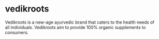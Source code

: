 # vedikroots
Vedikroots is a new-age ayurvedic brand that caters to the health needs of all individuals. Vedikroots aim to provide 100% organic supplements to consumers.
